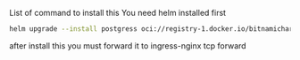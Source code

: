 List of command to install this
You need helm installed first

```bash
helm upgrade --install postgress oci://registry-1.docker.io/bitnamicharts/postgresql
```

after install this you must forward it to ingress-nginx tcp forward
